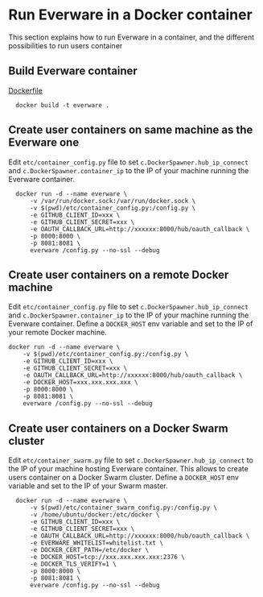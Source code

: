 
# Run Everware in a Docker container

This section explains how to run Everware in a container, and the different possibilities to run users container

## Build Everware container

[Dockerfile](Dockerfile)

```
  docker build -t everware .
```

## Create user containers on same machine as the Everware one

Edit `etc/container_config.py` file to set `c.DockerSpawner.hub_ip_connect` and `c.DockerSpawner.container_ip` to the IP of your machine running the Everware container.

```
  docker run -d --name everware \
      -v /var/run/docker.sock:/var/run/docker.sock \
      -v $(pwd)/etc/container_config.py:/config.py \
      -e GITHUB_CLIENT_ID=xxx \
      -e GITHUB_CLIENT_SECRET=xxx \
      -e OAUTH_CALLBACK_URL=http://xxxxxx:8000/hub/oauth_callback \
      -p 8000:8000 \
      -p 8081:8081 \
      everware /config.py --no-ssl --debug
```

## Create user containers on a remote Docker machine

Edit `etc/container_config.py` file to set `c.DockerSpawner.hub_ip_connect` and `c.DockerSpawner.container_ip` to the IP of your machine running the Everware container. Define a `DOCKER_HOST` env variable and set to the IP of your remote Docker machine.

```
docker run -d --name everware \
    -v $(pwd)/etc/container_config.py:/config.py \
    -e GITHUB_CLIENT_ID=xxx \
    -e GITHUB_CLIENT_SECRET=xxx \
    -e OAUTH_CALLBACK_URL=http://xxxxxx:8000/hub/oauth_callback \
    -e DOCKER_HOST=xxx.xxx.xxx.xxx \
    -p 8000:8000 \
    -p 8081:8081 \
    everware /config.py --no-ssl --debug
```

## Create user containers on a Docker Swarm cluster

Edit `etc/container_swarm.py` file to set `c.DockerSpawner.hub_ip_connect` to the IP of your machine hosting Everware container. This allows to create users container on a Docker Swarm cluster. Define a `DOCKER_HOST` env variable and set to the IP of your Swarm master.

```
  docker run -d --name everware \
      -v $(pwd)/etc/container_swarm_config.py:/config.py \
      -v /home/ubuntu/docker:/etc/docker \
      -e GITHUB_CLIENT_ID=xxx \
      -e GITHUB_CLIENT_SECRET=xxx \
      -e OAUTH_CALLBACK_URL=http://xxxxxx:8000/hub/oauth_callback \
      -e EVERWARE_WHITELIST=whitelist.txt \
      -e DOCKER_CERT_PATH=/etc/docker \
      -e DOCKER_HOST=tcp://xxx.xxx.xxx.xxx:2376 \
      -e DOCKER_TLS_VERIFY=1 \
      -p 8000:8000 \
      -p 8081:8081 \
      everware /config.py --no-ssl --debug
```
